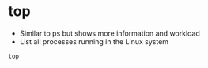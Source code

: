 # top

- Similar to ps but shows more information and workload
- List all processes running in the Linux system

```shell
top
```
